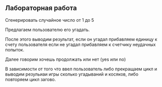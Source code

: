 ## Лабораторная работа

Сгенерировать случайное число от 1 до 5

Предлагаем пользователю его угадать.

После этого выводим результат, если он угадал прибавляем единицу к счету пользователя если не угадал прибавляем к счетчику неудачных попыток.

Далее говорим хочешь продолжать или нет (yes или no)

В зависимости от того что ввел пользователь либо прекращаем цикл и выводим резульиаи игры сколько угадываний и косяков, либо повторяем цикл загово.


